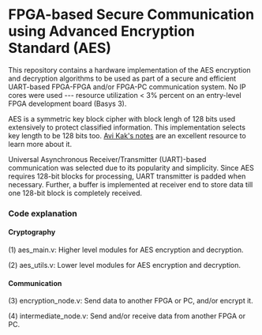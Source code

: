 # FPGA-based Secure Communication using Advanced Encryption Standard (AES)

This repository contains a hardware implementation of the AES encryption and decryption algorithms to be used as part of a secure and efficient UART-based FPGA-FPGA and/or FPGA-PC communication system. No IP cores were used --- resource utilization $<$ 3% percent on an entry-level FPGA development board (Basys 3).

AES is a symmetric key block cipher with block lengh of 128 bits used extensively to protect classified information. This implementation selects key length to be 128 bits too. [Avi Kak's notes](https://engineering.purdue.edu/kak/compsec/NewLectures/Lecture8.pdf) are an excellent resource to learn more about it.

Universal Asynchronous Receiver/Transmitter (UART)-based communication was selected due to its popularity and simplicity. Since AES requires 128-bit blocks for processing, UART transmitter is padded when necessary. Further, a buffer is implemented at receiver end to store data till one 128-bit block is completely received.

### Code explanation
#### Cryptography
(1) aes_main.v: Higher level modules for AES encryption and decryption.

(2) aes_utils.v: Lower level modules for AES encryption and decryption.

#### Communication
(3) encryption_node.v: Send data to another FPGA or PC, and/or encrypt it.

(4) intermediate_node.v: Send and/or receive data from another FPGA or PC.